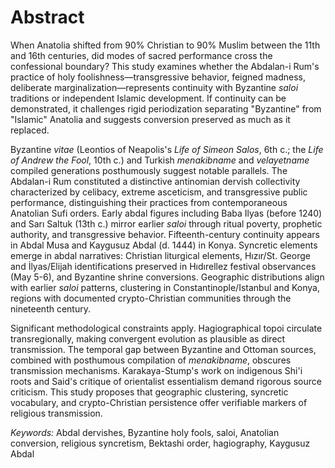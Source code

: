 # Abstract

When Anatolia shifted from 90% Christian to 90% Muslim between the 11th and 16th centuries, did modes of sacred performance cross the confessional boundary? This study examines whether the Abdalan-i Rum's practice of holy foolishness—transgressive behavior, feigned madness, deliberate marginalization—represents continuity with Byzantine _saloi_ traditions or independent Islamic development. If continuity can be demonstrated, it challenges rigid periodization separating "Byzantine" from "Islamic" Anatolia and suggests conversion preserved as much as it replaced.

Byzantine _vitae_ (Leontios of Neapolis's _Life of Simeon Salos_, 6th c.; the _Life of Andrew the Fool_, 10th c.) and Turkish _menakibname_ and _velayetname_ compiled generations posthumously suggest notable parallels. The Abdalan-i Rum constituted a distinctive antinomian dervish collectivity characterized by celibacy, extreme asceticism, and transgressive public performance, distinguishing their practices from contemporaneous Anatolian Sufi orders. Early abdal figures including Baba Ilyas (before 1240) and Sarı Saltuk (13th c.) mirror earlier _saloi_ through ritual poverty, prophetic authority, and transgressive behavior. Fifteenth-century continuity appears in Abdal Musa and Kaygusuz Abdal (d. 1444) in Konya. Syncretic elements emerge in abdal narratives: Christian liturgical elements, Hızır/St. George and İlyas/Elijah identifications preserved in Hıdırellez festival observances (May 5-6), and Byzantine shrine conversions. Geographic distributions align with earlier _saloi_ patterns, clustering in Constantinople/Istanbul and Konya, regions with documented crypto-Christian communities through the nineteenth century.

Significant methodological constraints apply. Hagiographical topoi circulate transregionally, making convergent evolution as plausible as direct transmission. The temporal gap between Byzantine and Ottoman sources, combined with posthumous compilation of _menakibname_, obscures transmission mechanisms. Karakaya-Stump's work on indigenous Shi'i roots and Said's critique of orientalist essentialism demand rigorous source criticism. This study proposes that geographic clustering, syncretic vocabulary, and crypto-Christian persistence offer verifiable markers of religious transmission.

*Keywords:* Abdal dervishes, Byzantine holy fools, saloi, Anatolian conversion, religious syncretism, Bektashi order, hagiography, Kaygusuz Abdal

